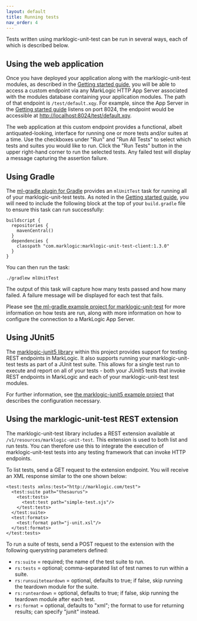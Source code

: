 ```yaml
---
layout: default
title: Running tests
nav_order: 4
---
```


Tests written using marklogic-unit-test can be run in several ways, each of which is described below. 

## Using the web application

Once you have deployed your application along with the marklogic-unit-test modules, as described in the 
[Getting started guide](getting-started.md), you will be able to access a custom endpoint via any MarkLogic HTTP 
App Server associated with the modules database containing your application modules. The path of that endpoint is 
`/test/default.xqy`. For example, since the App Server in the [Getting started guide](getting-started.md) listens on 
port 8024, the endpoint would be accessible at <http://localhost:8024/test/default.xqy>.

The web application at this custom endpoint provides a functional, albeit antiquated-looking, interface for running
one or more tests and/or suites at a time. Use the checkboxes under "Run" and "Run All Tests" to select which tests
and suites you would like to run. Click the "Run Tests" button in the upper right-hand corner to run the selected
tests. Any failed test will display a message capturing the assertion failure. 

## Using Gradle 

The [ml-gradle plugin for Gradle](https://github.com/marklogic/ml-gradle) provides an `mlUnitTest` task for running 
all of your marklogic-unit-test tests. As noted in the [Getting started guide](getting-started.md), you will need to 
include the following block at the top of your `build.gradle` file to ensure this task can run successfully:

```
buildscript {
  repositories {
    mavenCentral()
  }
  dependencies {
    classpath "com.marklogic:marklogic-unit-test-client:1.3.0"
  }
}
```

You can then run the task:

    ./gradlew mlUnitTest

The output of this task will capture how many tests passed and how many failed. A failure message will be displayed for
each test that fails. 

Please see 
[the ml-gradle example project for marklogic-unit-test](https://github.com/marklogic/ml-gradle/tree/master/examples/unit-test-project)
for more information on how tests are run, along with more information on how to configure the connection to a MarkLogic
App Server.

## Using JUnit5

The [marklogic-junit5 library](https://github.com/marklogic-community/marklogic-unit-test/tree/master/marklogic-junit5) 
within this project provides support for testing REST endpoints in MarkLogic. It also supports running your 
marklogic-unit-test tests as part of a JUnit test suite. This allows for a single test run to execute and report on 
all of your tests - both your JUnit5 tests that invoke REST endpoints in MarkLogic and each of your marklogic-unit-test
test modules.

For further information, see 
[the marklogic-junit5 example project](https://github.com/marklogic-community/marklogic-unit-test/tree/master/marklogic-junit5/examples/simple-ml-gradle)
that describes the configuration necessary.

## Using the marklogic-unit-test REST extension

The marklogic-unit-test library includes a REST extension available at `/v1/resources/marklogic-unit-test`. This 
extension is used to both list and run tests. You can therefore use this to integrate the execution of 
marklogic-unit-test tests into any testing framework that can invoke HTTP endpoints. 

To list tests, send a GET request to the extension endpoint. You will receive an XML response similar to the one shown
below:

```
<test:tests xmlns:test="http://marklogic.com/test">
  <test:suite path="thesaurus">
    <test:tests>
      <test:test path="simple-test.sjs"/>
    </test:tests>
  </test:suite>
  <test:formats>
    <test:format path="j-unit.xsl"/>
  </test:formats>
</test:tests>
```

To run a suite of tests, send a POST request to the extension with the following querystring parameters defined:

- `rs:suite` = required; the name of the test suite to run.
- `rs:tests` = optional; comma-separated list of test names to run within a suite.
- `rs:runsuiteteardown` = optional, defaults to true; if false, skip running the teardown module for the suite.
- `rs:runteardown` = optional, defaults to true; if false, skip running the teardown module after each test.
- `rs:format` = optional, defaults to "xml"; the format to use for returning results; can specify "junit" instead.
